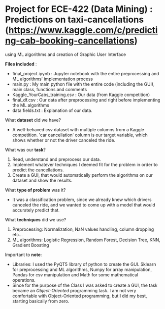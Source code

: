 # Project for ECE-422 (Data Mining) : Predictions on taxi-cancellations (https://www.kaggle.com/c/predicting-cab-booking-cancellations) 
using ML algorithms and creation of Graphic User Interface

**Files included** :
* final_project.ipynb : Jupyter notebook with the entire preprocessing and ML algorithms' implementation process
* main.py : My main python file with the entire code (including the GUI), main class, functions and comments
* Kaggle_YourCabs_training.csv : Our data (from Kaggle competition)
* final_df.csv : Our data after preprocessing and right before implementing the ML algorithms
* data fields.txt : Explanation of our data.
 
What **dataset** did we have? 
* A well-behaved csv dataset with multiple columns from a Kaggle competition. 
'car cancellation' column is our target variable, which shows whether or not the driver canceled the ride.

What was our **task**?
  1. Read, understand and preprocess our data.
  2. Implement whatever techniques I deemed fit for the problem in order to predict the cancellations.
  3. Create a GUI, that would automatically perform the algorithms on our dataset and show the results.
   
What **type of problem** was it?
* It was a classification problem, since we already knew which drivers canceled the ride, and we wanted
to come up with a model that would accurately predict that.
    
What **techniques** did we use?
  1. Preprocessing: Normalization, NaN values handling, column dropping etc...
  2. ML algorithms: Logistic Regression, Random Forest, Decision Tree, KNN, Gradient Boosting  
  
  
Important to **note**:
* Libraries: I used the PyQT5 library of python to create the GUI. Sklearn for preprocessing and ML algorithms, 
Numpy for array manipulation, Pandas for csv manipulation and Math for some mathematical operations. 
* Since for the purpose of the Class I was asked to create a GUI, the task became an *Object-Oriented* programming task. I am not
very comfortable with Object-Oriented programming, but I did my best, starting basically from zero.
